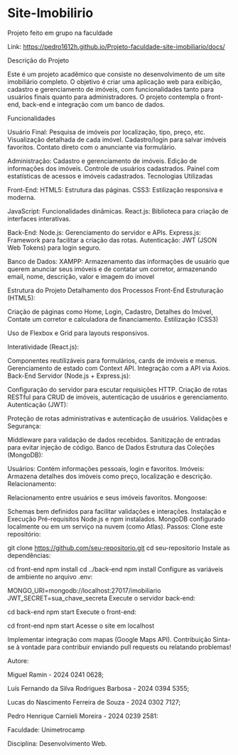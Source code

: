 # Site-Imobilirio
Projeto feito em grupo na faculdade

Link: https://pedro1612h.github.io/Projeto-faculdade-site-imobiliario/docs/

Descrição do Projeto

Este é um projeto acadêmico que consiste no desenvolvimento de um site imobiliário completo. O objetivo é criar uma aplicação web para exibição, cadastro e gerenciamento de imóveis, com funcionalidades tanto para usuários finais quanto para administradores. O projeto contempla o front-end, back-end e integração com um banco de dados.

Funcionalidades

Usuário Final: Pesquisa de imóveis por localização, tipo, preço, etc. Visualização detalhada de cada imóvel. Cadastro/login para salvar imóveis favoritos. Contato direto com o anunciante via formulário.

Administração: Cadastro e gerenciamento de imóveis. Edição de informações dos imóveis. Controle de usuários cadastrados. Painel com estatísticas de acessos e imóveis cadastrados. Tecnologias Utilizadas

Front-End: HTML5: Estrutura das páginas. CSS3: Estilização responsiva e moderna.

JavaScript: Funcionalidades dinâmicas. React.js: Biblioteca para criação de interfaces interativas.

Back-End: Node.js: Gerenciamento do servidor e APIs. Express.js: Framework para facilitar a criação das rotas. Autenticação: JWT (JSON Web Tokens) para login seguro.

Banco de Dados: XAMPP: Armazenamento das informações de usuário que querem anunciar seus imóveis e de contatar um corretor, armazenando email, nome, descrição, valor e imagem do imovel

Estrutura do Projeto Detalhamento dos Processos Front-End Estruturação (HTML5):

Criação de páginas como Home, Login, Cadastro, Detalhes do Imóvel, Contate um corretor e calculadora de financiamento. Estilização (CSS3)

Uso de Flexbox e Grid para layouts responsivos.

Interatividade (React.js):

Componentes reutilizáveis para formulários, cards de imóveis e menus. Gerenciamento de estado com Context API. Integração com a API via Axios. Back-End Servidor (Node.js + Express.js):

Configuração do servidor para escutar requisições HTTP. Criação de rotas RESTful para CRUD de imóveis, autenticação de usuários e gerenciamento. Autenticação (JWT):

Proteção de rotas administrativas e autenticação de usuários. Validações e Segurança:

Middleware para validação de dados recebidos. Sanitização de entradas para evitar injeção de código. Banco de Dados Estrutura das Coleções (MongoDB):

Usuários: Contém informações pessoais, login e favoritos. Imóveis: Armazena detalhes dos imóveis como preço, localização e descrição. Relacionamento:

Relacionamento entre usuários e seus imóveis favoritos. Mongoose:

Schemas bem definidos para facilitar validações e interações. Instalação e Execução Pré-requisitos Node.js e npm instalados. MongoDB configurado localmente ou em um serviço na nuvem (como Atlas). Passos: Clone este repositório:

git clone https://github.com/seu-repositorio.git cd seu-repositorio Instale as dependências:

cd front-end npm install cd ../back-end npm install Configure as variáveis de ambiente no arquivo .env:

MONGO_URI=mongodb://localhost:27017/imobiliario JWT_SECRET=sua_chave_secreta Execute o servidor back-end:

cd back-end npm start Execute o front-end:

cd front-end npm start Acesse o site em localhost

Implementar integração com mapas (Google Maps API). Contribuição Sinta-se à vontade para contribuir enviando pull requests ou relatando problemas!

Autore:

Miguel Ramin - 2024 0241 0628;

Luís Fernando da Silva Rodrigues Barbosa - 2024 0394 5355;

Lucas do Nascimento Ferreira de Souza - 2024 0302 7127;

Pedro Henrique Carnieli Moreira - 2024 0239 2581:

Faculdade: Unimetrocamp

Disciplina: Desenvolvimento Web.
